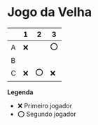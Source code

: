 # Jogo da Velha

|   | 1 | 2 | 3 |
|---|---|---|---|
| A |❌   |   |⭕   |
| B |   |   |   |
| C | ❌  |⭕ | ❌  |

**Legenda**

- ❌ Primeiro jogador 
- ⭕ Segundo jogador